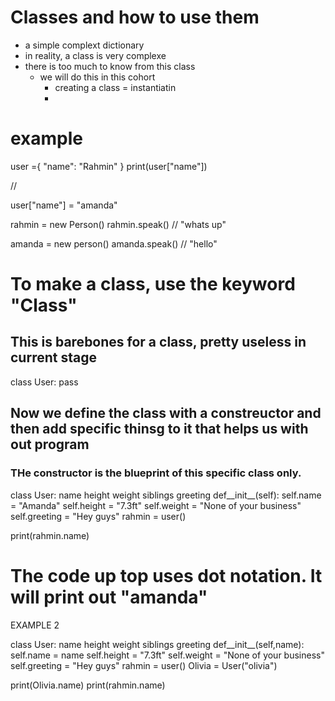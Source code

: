 # Classes and how to use them 
- a simple complext dictionary
- in reality, a class is very complexe
- there is too much to know from this class
    - we will do this in this cohort
        - creating a class = instantiatin 
        - 
# example

user ={
    "name": "Rahmin"
}
print(user["name"])

//

user["name"] = "amanda"


rahmin = new Person()
rahmin.speak()
// "whats up"

amanda = new person()
amanda.speak()
// "hello" 


# To make a class, use the keyword "Class"
## This is barebones for a class, pretty useless in current stage
class User:
    pass

## Now we define the class with a constreuctor and then add specific thinsg to it that helps us with out program
### THe constructor is the blueprint of this specific class only. 

class User:
    name
    height
    weight
    siblings
    greeting
    def__init__(self):
        self.name = "Amanda"
        self.height = "7.3ft"
        self.weight = "None of your business"
        self.greeting = "Hey guys"
rahmin = user()

print(rahmin.name)

# The code up top uses dot notation. It will print out "amanda"



EXAMPLE 2


class User:
    name
    height
    weight
    siblings
    greeting
    def__init__(self,name):
        self.name = name
        self.height = "7.3ft"
        self.weight = "None of your business"
        self.greeting = "Hey guys"
rahmin = user()
Olivia = User("olivia")


print(Olivia.name)
print(rahmin.name)